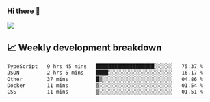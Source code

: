 ### Hi there 👋
<img align="center" src="https://github-readme-stats.vercel.app/api?username=Tumao727&show_icons=true&hide_title=true&theme=dracula" />


## 📈 Weekly development breakdown
<!--START_SECTION:waka-->

```txt
TypeScript   9 hrs 45 mins   ███████████████████░░░░░░   75.37 %
JSON         2 hrs 5 mins    ████░░░░░░░░░░░░░░░░░░░░░   16.17 %
Other        37 mins         █▒░░░░░░░░░░░░░░░░░░░░░░░   04.86 %
Docker       11 mins         ▒░░░░░░░░░░░░░░░░░░░░░░░░   01.54 %
CSS          11 mins         ▒░░░░░░░░░░░░░░░░░░░░░░░░   01.51 %
```

<!--END_SECTION:waka-->